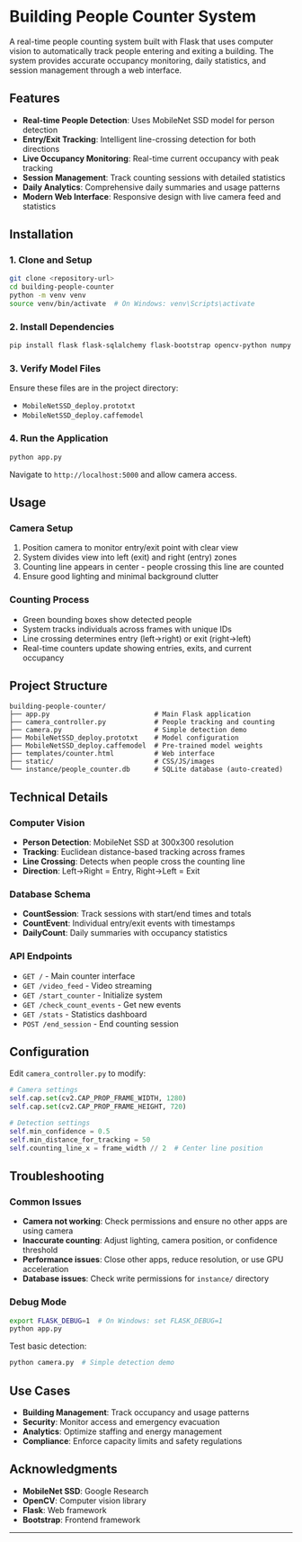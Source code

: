 # Building People Counter System

A real-time people counting system built with Flask that uses computer vision to automatically track people entering and exiting a building. The system provides accurate occupancy monitoring, daily statistics, and session management through a web interface.

## Features

- **Real-time People Detection**: Uses MobileNet SSD model for person detection
- **Entry/Exit Tracking**: Intelligent line-crossing detection for both directions
- **Live Occupancy Monitoring**: Real-time current occupancy with peak tracking
- **Session Management**: Track counting sessions with detailed statistics
- **Daily Analytics**: Comprehensive daily summaries and usage patterns
- **Modern Web Interface**: Responsive design with live camera feed and statistics

## Installation

### 1. Clone and Setup
```bash
git clone <repository-url>
cd building-people-counter
python -m venv venv
source venv/bin/activate  # On Windows: venv\Scripts\activate
```

### 2. Install Dependencies
```bash
pip install flask flask-sqlalchemy flask-bootstrap opencv-python numpy
```

### 3. Verify Model Files
Ensure these files are in the project directory:
- `MobileNetSSD_deploy.prototxt`
- `MobileNetSSD_deploy.caffemodel`

### 4. Run the Application
```bash
python app.py
```
Navigate to `http://localhost:5000` and allow camera access.

## Usage

### Camera Setup
1. Position camera to monitor entry/exit point with clear view
2. System divides view into left (exit) and right (entry) zones
3. Counting line appears in center - people crossing this line are counted
4. Ensure good lighting and minimal background clutter

### Counting Process
- Green bounding boxes show detected people
- System tracks individuals across frames with unique IDs
- Line crossing determines entry (left→right) or exit (right→left)
- Real-time counters update showing entries, exits, and current occupancy

## Project Structure

```
building-people-counter/
├── app.py                          # Main Flask application
├── camera_controller.py            # People tracking and counting
├── camera.py                       # Simple detection demo
├── MobileNetSSD_deploy.prototxt    # Model configuration
├── MobileNetSSD_deploy.caffemodel  # Pre-trained model weights
├── templates/counter.html          # Web interface
├── static/                         # CSS/JS/images
└── instance/people_counter.db      # SQLite database (auto-created)
```

## Technical Details

### Computer Vision
- **Person Detection**: MobileNet SSD at 300x300 resolution
- **Tracking**: Euclidean distance-based tracking across frames
- **Line Crossing**: Detects when people cross the counting line
- **Direction**: Left→Right = Entry, Right→Left = Exit

### Database Schema
- **CountSession**: Track sessions with start/end times and totals
- **CountEvent**: Individual entry/exit events with timestamps
- **DailyCount**: Daily summaries with occupancy statistics

### API Endpoints
- `GET /` - Main counter interface
- `GET /video_feed` - Video streaming
- `GET /start_counter` - Initialize system
- `GET /check_count_events` - Get new events
- `GET /stats` - Statistics dashboard
- `POST /end_session` - End counting session

## Configuration

Edit `camera_controller.py` to modify:
```python
# Camera settings
self.cap.set(cv2.CAP_PROP_FRAME_WIDTH, 1280)
self.cap.set(cv2.CAP_PROP_FRAME_HEIGHT, 720)

# Detection settings
self.min_confidence = 0.5
self.min_distance_for_tracking = 50
self.counting_line_x = frame_width // 2  # Center line position
```

## Troubleshooting

### Common Issues
- **Camera not working**: Check permissions and ensure no other apps are using camera
- **Inaccurate counting**: Adjust lighting, camera position, or confidence threshold
- **Performance issues**: Close other apps, reduce resolution, or use GPU acceleration
- **Database issues**: Check write permissions for `instance/` directory

### Debug Mode
```bash
export FLASK_DEBUG=1  # On Windows: set FLASK_DEBUG=1
python app.py
```

Test basic detection:
```bash
python camera.py  # Simple detection demo
```

## Use Cases

- **Building Management**: Track occupancy and usage patterns
- **Security**: Monitor access and emergency evacuation
- **Analytics**: Optimize staffing and energy management
- **Compliance**: Enforce capacity limits and safety regulations


## Acknowledgments

- **MobileNet SSD**: Google Research
- **OpenCV**: Computer vision library
- **Flask**: Web framework
- **Bootstrap**: Frontend framework

---
